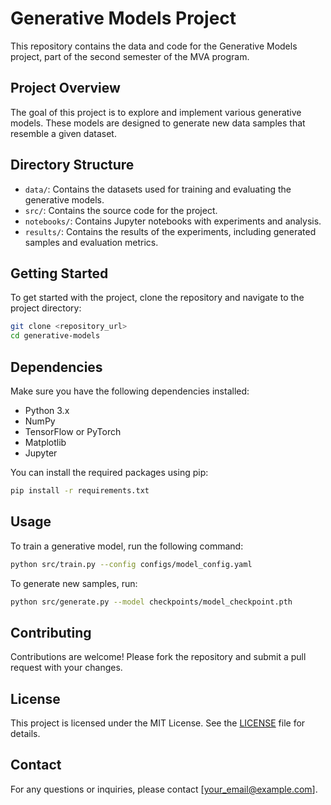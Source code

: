 # Generative Models Project

This repository contains the data and code for the Generative Models project, part of the second semester of the MVA program.

## Project Overview

The goal of this project is to explore and implement various generative models. These models are designed to generate new data samples that resemble a given dataset.

## Directory Structure

- `data/`: Contains the datasets used for training and evaluating the generative models.
- `src/`: Contains the source code for the project.
- `notebooks/`: Contains Jupyter notebooks with experiments and analysis.
- `results/`: Contains the results of the experiments, including generated samples and evaluation metrics.

## Getting Started

To get started with the project, clone the repository and navigate to the project directory:

```bash
git clone <repository_url>
cd generative-models
```

## Dependencies

Make sure you have the following dependencies installed:

- Python 3.x
- NumPy
- TensorFlow or PyTorch
- Matplotlib
- Jupyter

You can install the required packages using pip:

```bash
pip install -r requirements.txt
```

## Usage

To train a generative model, run the following command:

```bash
python src/train.py --config configs/model_config.yaml
```

To generate new samples, run:

```bash
python src/generate.py --model checkpoints/model_checkpoint.pth
```

## Contributing

Contributions are welcome! Please fork the repository and submit a pull request with your changes.

## License

This project is licensed under the MIT License. See the [LICENSE](LICENSE) file for details.

## Contact

For any questions or inquiries, please contact [your_email@example.com].
